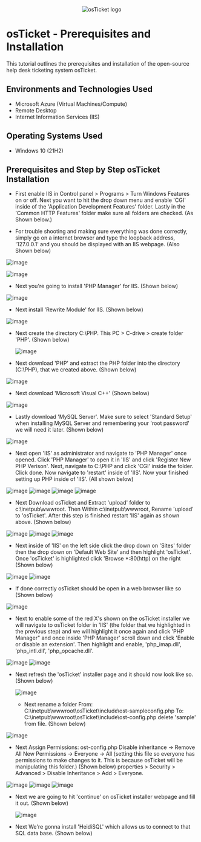 <p align="center">
<img src="https://i.imgur.com/Clzj7Xs.png" alt="osTicket logo"/>
</p>

<h1>osTicket - Prerequisites and Installation</h1>
This tutorial outlines the prerequisites and installation of the open-source help desk ticketing system osTicket.<br />

<h2>Environments and Technologies Used</h2>

- Microsoft Azure (Virtual Machines/Compute)
- Remote Desktop
- Internet Information Services (IIS)

<h2>Operating Systems Used </h2>

- Windows 10</b> (21H2)

<h2> Prerequisites and Step by Step osTicket Installation</h2>

- First enable IIS in Control panel > Programs > Turn Windows Features on or off. Next you want to hit the drop down menu and enable 'CGI' inside of the 'Application Development Features' folder. Lastly in the 'Common HTTP Features' folder make sure all folders are checked. (As Shown below.)

- For trouble shooting and making sure everything was done correctly, simply go on a internet browser and type the loopback address, '127.0.0.1' and you should be displayed with an IIS webpage. (Also Shown below)

![image](https://github.com/calebstreight/osticket-prereqs/assets/162412951/fe30a78b-4935-4cde-9b39-547a6d6347cf)

![image](https://github.com/calebstreight/osticket-prereqs/assets/162412951/5b216df6-a7c7-472f-b442-c1228553ba14)


- Next you're going to install 'PHP Manager' for IIS. (Shown below)

![image](https://github.com/calebstreight/osticket-prereqs/assets/162412951/5ed09a4c-3815-411f-a236-b8c0081d2fc3)


- Next install 'Rewrite Module' for IIS. (Shown below)

![image](https://github.com/calebstreight/osticket-prereqs/assets/162412951/81bf20db-ace5-40e8-8a3b-9d9a3d7b942a)


- Next create the directory C:\PHP. This PC > C-drive > create folder 'PHP'. (Shown below)

  ![image](https://github.com/calebstreight/osticket-prereqs/assets/162412951/be01bc79-d928-4c5e-a342-02e47c0e8f74)


- Next download 'PHP' and extract the PHP folder into the directory (C:\PHP), that we created above. (Shown below)

![image](https://github.com/calebstreight/osticket-prereqs/assets/162412951/49b4b6c7-ec24-411b-ba41-bb3744670737)

  
- Next download 'Microsoft Visual C++' (Shown below)

![image](https://github.com/calebstreight/osticket-prereqs/assets/162412951/43e08267-d484-4dd4-ad62-d900560df509)


- Lastly download 'MySQL Server'. Make sure to select 'Standard Setup' when installing MySQL Server and remembering your 'root password' we will need it later. (Shown below)

![image](https://github.com/calebstreight/osticket-prereqs/assets/162412951/f5e83c76-502b-47a1-9f18-9054b7f195b9)


 - Next open 'IIS' as administrator and navigate to 'PHP Manager' once opened. Click 'PHP Manager' to open it in 'IIS' and click 'Register New PHP Verison'. Next, navigate to C:\PHP and click 'CGI' inside the folder. Click done. Now navigate to 'restart' inside of 'IIS'. Now your finished setting up PHP inside of 'IIS'. (All shown below)

![image](https://github.com/calebstreight/osticket-prereqs/assets/162412951/cd6bb5f1-ed45-4d7f-801e-63894c7f5708)
![image](https://github.com/calebstreight/osticket-prereqs/assets/162412951/ac5f9089-b6ba-46f4-86c5-5ca49c92433c)
![image](https://github.com/calebstreight/osticket-prereqs/assets/162412951/a29e4011-672a-47ae-b665-c57423cf1931)
![image](https://github.com/calebstreight/osticket-prereqs/assets/162412951/c58f9b77-3c8c-4b76-9ecb-f45df3788f83)


- Next Download osTicket and Extract 'upload' folder to c:\inetpub\wwwroot. Then Within c:\inetpub\wwwroot, Rename 'upload' to 'osTicket'. After this step is finished restart 'IIS' again as shown above. (Shown below)

![image](https://github.com/calebstreight/osticket-prereqs/assets/162412951/fbb4da8a-91d3-42dd-a94d-548cf644ffff)
![image](https://github.com/calebstreight/osticket-prereqs/assets/162412951/73cf65a6-47ac-43b4-bc78-6308d6bf1212)
![image](https://github.com/calebstreight/osticket-prereqs/assets/162412951/cb450aee-f660-4e30-b369-c6dd1a319e9b)


- Next inside of 'IIS' on the left side click the drop down on 'Sites' folder then the drop down on 'Default Web Site' and then highlight 'osTicket'. Once 'osTicket' is highlighted click 'Browse *:80(http) on the right (Shown below)

![image](https://github.com/calebstreight/osticket-prereqs/assets/162412951/c6ea6930-f931-438a-9eab-ed9ad7d67ff7)
![image](https://github.com/calebstreight/osticket-prereqs/assets/162412951/68d03cb2-636e-406f-9b87-ccb61a783ac3)


- If done correctly osTicket should be open in a web browser like so (Shown below)

![image](https://github.com/calebstreight/osticket-prereqs/assets/162412951/0520a216-3b80-43f2-8473-32a1912256fd)


- Next to enable some of the red X's shown on the osTicket installer we will navigate to osTicket folder in 'IIS' (the folder that we highlighted in the previous step) and we will highlight it once again and click 'PHP Manager" and once inside 'PHP Manager' scroll down and click 'Enable or disable an extension'. Then highlight and enable, 'php_imap.dll', 'php_intl.dll', 'php_opcache.dll'. 

![image](https://github.com/calebstreight/osticket-prereqs/assets/162412951/e2c5ee7a-ad44-4452-a722-b9dca70adfbf)
![image](https://github.com/calebstreight/osticket-prereqs/assets/162412951/40dfd6ba-5f46-4343-8b77-3a7551e5930c)


- Next refresh the 'osTicket' installer page and it should now look like so.  (Shown below)

  ![image](https://github.com/calebstreight/osticket-prereqs/assets/162412951/3e279604-6bdc-426b-ba05-eab5f9c61913)


  - Next rename a folder From: C:\inetpub\wwwroot\osTicket\include\ost-sampleconfig.php
  To: C:\inetpub\wwwroot\osTicket\include\ost-config.php delete 'sample' from file. (Shown below)

![image](https://github.com/calebstreight/osticket-prereqs/assets/162412951/cee26d96-2db1-4fb4-a678-5b507b82c05d)


- Next Assign Permissions: ost-config.php Disable inheritance -> Remove All
 New Permissions -> Everyone -> All (setting this file so everyone has permissions to make changes to it. This is because osTicket will be manipulating this folder.) (Shown below) properties > Security > Advanced > Disable Inheritance > Add > Everyone.

![image](https://github.com/calebstreight/osticket-prereqs/assets/162412951/95075f5d-cd5e-4468-bbbc-14cb78d63c72)
![image](https://github.com/calebstreight/osticket-prereqs/assets/162412951/0df4666a-1f04-4cac-9bef-34e9bb1f1589)
![image](https://github.com/calebstreight/osticket-prereqs/assets/162412951/6263630e-275e-48a3-8f2a-8c97d6f81ab3)


- Next we are going to hit 'continue' on osTicket installer webpage and fill it out. (Shown below)

  ![image](https://github.com/calebstreight/osticket-prereqs/assets/162412951/9698a775-f1d1-40f2-b39f-a78099663e52)


- Next We're gonna install 'HeidiSQL' which allows us to connect to that SQL data base. (Shown below)



